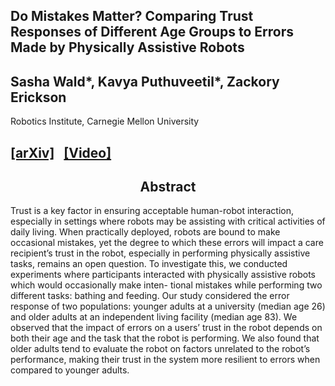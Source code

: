 <!---
# Do Mistakes Matter? Comparing Trust Responses of Different Age Groups to Errors Made by Physically Assistive Robots
---->
## Do Mistakes Matter? Comparing Trust Responses of Different Age Groups to Errors Made by Physically Assistive Robots
## Sasha Wald\*, Kavya Puthuveetil\*, Zackory Erickson
Robotics Institute, Carnegie Mellon University
## [[arXiv]](https://google.com)  &nbsp;  [[Video]](https://google.com)  &nbsp; 

<h2 style="text-align: center;">Abstract</h2>


<p style="test-align: center;">Trust is a key factor in ensuring acceptable
human-robot interaction, especially in settings where robots
may be assisting with critical activities of daily living. When
practically deployed, robots are bound to make occasional
mistakes, yet the degree to which these errors will impact a care
recipient’s trust in the robot, especially in performing physically
assistive tasks, remains an open question. To investigate this,
we conducted experiments where participants interacted with
physically assistive robots which would occasionally make inten-
tional mistakes while performing two different tasks: bathing
and feeding. Our study considered the error response of two
populations: younger adults at a university (median age 26) and
older adults at an independent living facility (median age 83).
We observed that the impact of errors on a users’ trust in the
robot depends on both their age and the task that the robot is
performing. We also found that older adults tend to evaluate
the robot on factors unrelated to the robot’s performance,
making their trust in the system more resilient to errors when
compared to younger adults.</p>
